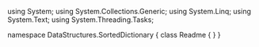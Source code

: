 ﻿using System;
using System.Collections.Generic;
using System.Linq;
using System.Text;
using System.Threading.Tasks;

namespace DataStructures.SortedDictionary
{
    class Readme
    {
    }
}
